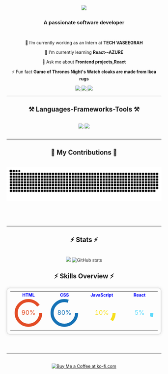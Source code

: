 

<h1 align="center">
    <img src="https://readme-typing-svg.herokuapp.com/?font=Righteous&size=35&center=true&vCenter=true&width=500&height=70&duration=4000&lines=Hello+World!+👋;+I'm+Gowtham!;" />
</h1>

<h3 align="center">A passionate software developer </h3>

<br/>

<div align="center">
 
 🔭 I’m currently working as an Intern at **TECH VASEEGRAH**
 
 🌱 I’m currently learning **React--AZURE**

💬 Ask me about **Frontend projects,React**

⚡ Fun fact **Game of Thrones Night's Watch cloaks are made from Ikea rugs**

 </div>
 
<div align="center"> 
  <a href="https://leetcode.com/u/gowtham_22233/">
    <img src="https://img.shields.io/badge/Gmail-333333?style=for-the-badge&logo=gmail&logoColor=red" />
  </a>
  <a href="https://linkedin.com/in/01gowtham" target="_blank">
    <img src="https://img.shields.io/badge/LinkedIn-0077B5?style=for-the-badge&logo=linkedin&logoColor=white" target="_blank" />
  </a>
  <a href="https://github.com/gowtham825" target="_blank">
     <img src="https://img.shields.io/badge/GitHub-FF5722?style=for-the-badge&logo=todoist&logoColor=white" target="_blank" /> <!-- sqlite, safari, google-chrome are other good icon options -->
  </a>
</div>

 <hr/>
 
<h2 align="center">⚒️ Languages-Frameworks-Tools ⚒️</h2>
<br/>
<div align="center">
    <img src="https://skillicons.dev/icons?i=react,bootstrap,html,css,vscode,github,git,r" />
    <img src="https://skillicons.dev/icons?i=nodejs,javascript,mongodb,c,java" /><br>
</div>

<br/>
<hr/>

<div align="center">
  <h2>🐍 My Contributions 🐍</h2>
  <br>
  <img alt="snake eating my contributions" src="https://raw.githubusercontent.com/salesp07/salesp07/output/github-contribution-grid-snake.svg" />
  
  <br/><br/><br/>
</div>

<hr/>

<h2 align="center">⚡ Stats ⚡</h2>
<br>
<div align=center>
  <img width=412 src="https://leetcard.jacoblin.cool/gowtham_22233?theme=react&border_radius=10&font=Source%20Code%20Pro"/>
  <img width=390 src="https://github-readme-stats.vercel.app/api?username=gowtham825&show_icons=true&theme=react&border_radius=10" alt="GitHub stats"/>

  <br/>
<h2 align="center">⚡ Skills Overview ⚡</h2>

<table align="center" style="border: 2px solid #ddd; border-radius: 10px; padding: 10px; box-shadow: 0px 0px 10px rgba(0, 0, 0, 0.1); overflow: hidden;">
  <tr>
    <td align="center" width="130">
      <strong style="color: #0000ff;">HTML</strong><br>
      <svg width="100" height="100">
        <circle r="40" cx="50" cy="50" fill="transparent" stroke-width="10" stroke="#e34c26" stroke-dasharray="251.2" stroke-dashoffset="25.12"></circle>
        <text x="50%" y="50%" text-anchor="middle" dy=".3em" font-size="20" fill="#e34c26">90%</text>
      </svg>
    </td>
    <td align="center" width="130">
      <strong style="color: #0000ff;">CSS</strong><br>
      <svg width="100" height="100">
        <circle r="40" cx="50" cy="50" fill="transparent" stroke-width="10" stroke="#1572b6" stroke-dasharray="251.2" stroke-dashoffset="50.24"></circle>
        <text x="50%" y="50%" text-anchor="middle" dy=".3em" font-size="20" fill="#1572b6">80%</text>
      </svg>
    </td>
    <td align="center" width="130">
      <strong style="color: #0000ff;">JavaScript</strong><br>
      <svg width="100" height="100">
        <circle r="40" cx="50" cy="50" fill="transparent" stroke-width="10" stroke="#f7df1e" stroke-dasharray="251.2" stroke-dashoffset="225.36"></circle>
        <text x="50%" y="50%" text-anchor="middle" dy=".3em" font-size="20" fill="#f7df1e">10%</text>
      </svg>
    </td>
    <td align="center" width="130">
      <strong style="color: #0000ff;">React</strong><br>
      <svg width="100" height="100">
        <circle r="40" cx="50" cy="50" fill="transparent" stroke-width="10" stroke="#61dafb" stroke-dasharray="251.2" stroke-dashoffset="238.64"></circle>
        <text x="50%" y="50%" text-anchor="middle" dy=".3em" font-size="20" fill="#61dafb">5%</text>
      </svg>
    </td>
  </tr>
</table>


<br/><br/>

<hr/>

<br/>

<div align="center">
<a href='https://ibb.co/tp97wrT' target='_blank'><img height='64' style='border:0px;height:64px;' src='https://thumbs.dreamstime.com/b/resume-stamp-seal-print-rubber-print-style-double-framed-rectangle-shape-stamp-placed-transparent-background-blue-136110505.jpg' border='0' alt='Buy Me a Coffee at ko-fi.com' /></a>
</div>

<br/>
